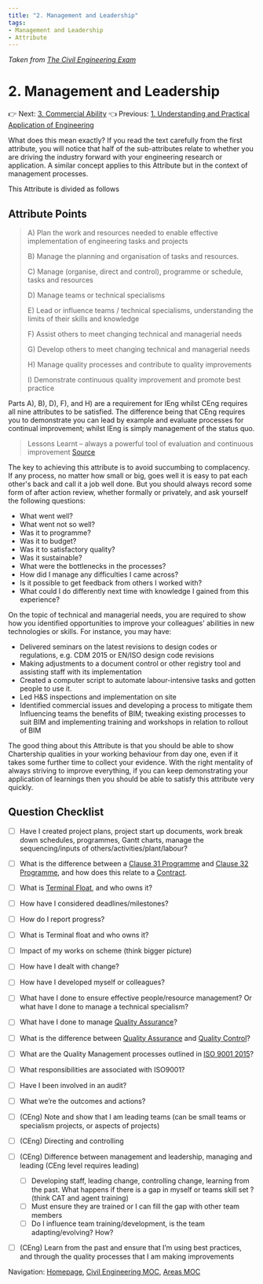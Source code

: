 ```yaml
---
title: "2. Management and Leadership"
tags: 
- Management and Leadership
- Attribute
---
```

*Taken from [The Civil Engineering Exam](https://thecivilengineeringexam.com/example-ice-written-exercise-submission/)*
# 2. Management and Leadership

👉 Next: [3. Commercial Ability](notes/Civil%20Engineering%20MOC/Professional%20Review%20MOC/3.%20Commercial%20Ability.md)
👈 Previous: [1. Understanding and Practical Application of Engineering](notes/Civil%20Engineering%20MOC/Professional%20Review%20MOC/1.%20Understanding%20and%20Practical%20Application%20of%20Engineering.md)

What does this mean exactly? If you read the text carefully from the first attribute, you will notice that half of the sub-attributes relate to whether you are driving the industry forward with your engineering research or application. A similar concept applies to this Attribute but in the context of management processes.

This Attribute is divided as follows

## Attribute Points

> A) Plan the work and resources needed to enable effective implementation of engineering tasks and projects
> 
> B) Manage the planning and organisation of tasks and resources.
> 
> C) Manage (organise, direct and control), programme or schedule, tasks and resources
> 
> D) Manage teams or technical specialisms
> 
> E) Lead or influence teams / technical specialisms, understanding the limits of their skills and knowledge
> 
> F) Assist others to meet changing technical and managerial needs
> 
> G) Develop others to meet changing technical and managerial needs
> 
> H) Manage quality processes and contribute to quality improvements
> 
> I) Demonstrate continuous quality improvement and promote best practice

Parts A), B), D), F), and H) are a requirement for IEng whilst CEng requires all nine attributes to be satisfied. The difference being that CEng requires you to demonstrate you can lead by example and evaluate processes for continual improvement; whilst IEng is simply management of the status quo.

> Lessons Learnt – always a powerful tool of evaluation and continuous improvement [Source](https://pixabay.com/en/photos/checklist/)

The key to achieving this attribute is to avoid succumbing to complacency. If any process, no matter how small or big, goes well it is easy to pat each other's back and call it a job well done. But you should always record some form of after action review, whether formally or privately, and ask yourself the following questions:

-   What went well?
-   What went not so well?
-   Was it to programme?
-   Was it to budget?
-   Was it to satisfactory quality?
-   Was it sustainable?
-   What were the bottlenecks in the processes?
-   How did I manage any difficulties I came across?
-   Is it possible to get feedback from others I worked with?
-   What could I do differently next time with knowledge I gained from this experience?


On the topic of technical and managerial needs, you are required to show how you identified opportunities to improve your colleagues' abilities in new technologies or skills. For instance, you may have:

-   Delivered seminars on the latest revisions to design codes or regulations, e.g. CDM 2015 or EN/ISO design code revisions
-   Making adjustments to a document control or other registry tool and assisting staff with its implementation
-   Created a computer script to automate labour-intensive tasks and gotten people to use it.
-   Led H&S inspections and implementation on site
-   Identified commercial issues and developing a process to mitigate them  
    Influencing teams the benefits of BIM; tweaking existing processes to suit BIM and implementing training and workshops in relation to rollout of BIM

The good thing about this Attribute is that you should be able to show Chartership qualities in your working behaviour from day one, even if it takes some further time to collect your evidence. With the right mentality of always striving to improve everything, if you can keep demonstrating your application of learnings then you should be able to satisfy this attribute very quickly.

## Question Checklist

- [ ] Have I created project plans, project start up documents, work break down schedules, programmes, Gantt charts, manage the sequencing/inputs of others/activities/plant/labour? 
- [ ] What is the difference between a [Clause 31 Programme](notes/Clause%2031%20Programme.md) and [Clause 32 Programme](notes/Clause%2032%20Programme.md), and how does this relate to a [Contract](notes/Civil%20Engineering%20MOC/Commercial%20MOC/Contract.md).
- [ ] What is [Terminal Float](notes/Terminal%20Float.md), and who owns it?
- [ ] How have I considered deadlines/milestones? 
- [ ] How do I report progress?  
- [ ] What is Terminal float and who owns it? 
- [ ] Impact of my works on scheme (think bigger picture) 
- [ ] How have I dealt with change? 
- [ ] How have I developed myself or colleagues? 
- [ ] What have I done to ensure effective people/resource management? Or what have I done to manage a technical specialism? 
- [ ] What have I done to manage [Quality Assurance](notes/Quality%20Assurance.md)? 
- [ ] What is the difference between [Quality Assurance](notes/Quality%20Assurance.md) and [Quality Control](notes/Quality%20Control.md)?
- [ ] What are the Quality Management processes outlined in [ISO 9001 2015](notes/ISO%209001%202015.md)?
- [ ] What responsibilities are associated with ISO9001? 
- [ ] Have I been involved in an audit?  
- [ ] What we’re the outcomes and actions? 
- [ ] (CEng) Note and show that I am leading teams (can be small teams or specialism projects, or aspects of projects) 
- [ ] (CEng) Directing and controlling  
- [ ] (CEng) Difference between management and leadership, managing and leading (CEng level requires leading) 
	- [ ]   Developing staff, leading change, controlling change, learning from the past. What happens if there is a gap in myself or teams skill set ?(think CAT and agent training)  
	- [ ]   Must ensure they are trained or I can fill the gap with other team members 
	- [ ]   Do I influence team training/development, is the team adapting/evolving? How?  
- [ ]  (CEng) Learn from the past and ensure that I’m using best practices, and through the quality processes that I am making improvements









Navigation: [Homepage](_index.md), [Civil Engineering MOC](notes/Civil%20Engineering%20MOC/Civil%20Engineering%20MOC.md), [Areas MOC](Areas%20MOC)
